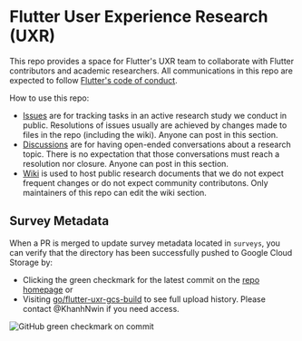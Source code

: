 # Flutter User Experience Research (UXR)

This repo provides a space for Flutter's UXR team to collaborate with Flutter contributors and academic researchers. All communications in this repo are expected to follow [Flutter's code of conduct](https://github.com/flutter/flutter/blob/master/CODE_OF_CONDUCT.md).

How to use this repo:
* [Issues](https://github.com/flutter/uxr/issues) are for tracking tasks in an active research study we conduct in public. Resolutions of issues usually are achieved by changes made to files in the repo (including the wiki). Anyone can post in this section.
* [Discussions](https://github.com/flutter/uxr/discussions) are for having open-ended conversations about a research topic. There is no expectation that those conversations must reach a resolution nor closure. Anyone can post in this section.
* [Wiki](./docs/README.md) is used to host public research documents that we do not expect frequent changes or do not expect community contributons. Only maintainers of this repo can edit the wiki section.

## Survey Metadata
When a PR is merged to update survey metadata located in `surveys`, you can verify that the directory has been successfully pushed to Google Cloud Storage by:
- Clicking the green checkmark for the latest commit on the [repo homepage](https://github.com/flutter/uxr) or
- Visiting [go/flutter-uxr-gcs-build](go/flutter-uxr-gcs-build) to see full upload history. Please contact @KhanhNwin if you need access. 

![GitHub green checkmark on commit](https://user-images.githubusercontent.com/102626803/278446271-cb4ccdbf-5831-4ffc-bc99-6951b5c691ce.png)